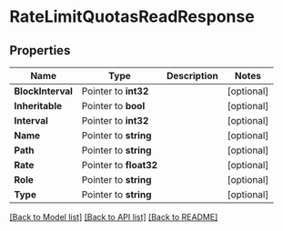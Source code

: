 # RateLimitQuotasReadResponse


## Properties

Name | Type | Description | Notes
------------ | ------------- | ------------- | -------------
**BlockInterval** | Pointer to **int32** |  | [optional] 
**Inheritable** | Pointer to **bool** |  | [optional] 
**Interval** | Pointer to **int32** |  | [optional] 
**Name** | Pointer to **string** |  | [optional] 
**Path** | Pointer to **string** |  | [optional] 
**Rate** | Pointer to **float32** |  | [optional] 
**Role** | Pointer to **string** |  | [optional] 
**Type** | Pointer to **string** |  | [optional] 





[[Back to Model list]](../README.md#documentation-for-models) [[Back to API list]](../README.md#documentation-for-api-endpoints) [[Back to README]](../README.md)


